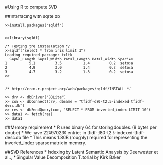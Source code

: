 #Using R to compute SVD

##Interfacing with sqlite db

	>>install.packages("sqldf")
	
	
	>>library(sqldf)
	
	/* Testing the installation */
	>>sqldf("select * from iris limit 3")
	Loading required package: tcltk
	  Sepal_Length Sepal_Width Petal_Length Petal_Width Species
	1          5.1         3.5          1.4         0.2  setosa
	2          4.9         3.0          1.4         0.2  setosa
	3          4.7         3.2          1.3         0.2  setosa
	>>
	
	
	/* http://cran.r-project.org/web/packages/sqldf/INSTALL */
	
	>> drv <- dbDriver("SQLite")
	>> con <- dbConnect(drv, dbname = "tfidf-d80-t2.5-indexed-tfidf-desc.db")
	>> res <- dbSendQuery(con, "SELECT * FROM inverted_index LIMIT 10")
	>> data1 <- fetch(res)
	>> data1
##Memory requirement
	* R uses binary 64 for storing doubles. (8 bytes per double)
	* We have 224970230 entries in tfidf-d80-t2.5-indexed-tfidf-desc.db file
	* This means 1.8GB (roughly) required for representing the inverted_index sparse
	  matrix in memory.
         
##SVD
	References
	* Indexing by Latent Semantic Analysis by Deerwester et al..,
	* Singular Value Decomposition Tutorial by Kirk Baker
